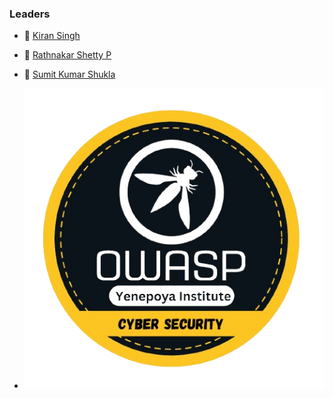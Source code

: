 ### Leaders 
* 👑 [Kiran Singh](mailto:kiran.singh@owasp.org)
* 👑 [Rathnakar Shetty P](mailto:rathnakar.shettyp@owasp.org)
* 👑 [Sumit Kumar Shukla](mailto:sumit.kumarshukla@owasp.org)

* ![OWASP Yenepoya](/assets/images/badge1.png)
